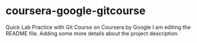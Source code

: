 # coursera-google-gitcourse
Quick Lab Practice with Git Course on Coursera by Google
I am editing the README file. Adding some more details about the project description.
